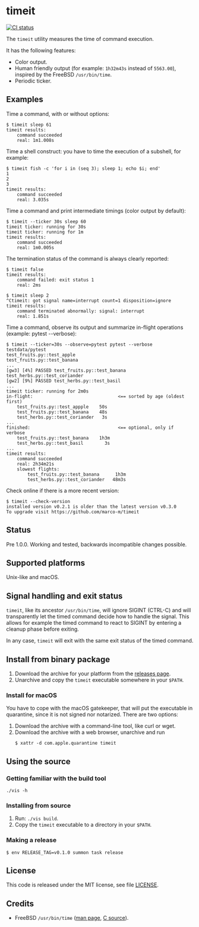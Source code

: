 # timeit

[![CI status](https://github.com/marco-m/timeit/actions/workflows/ci.yml/badge.svg)](https://github.com/marco-m/timeit/actions)

The `timeit` utility measures the time of command execution.

It has the following features:

- Color output.
- Human friendly output (for example: `1h32m43s` instead of `5563.00`), inspired by the FreeBSD `/usr/bin/time`.
- Periodic ticker.

## Examples

Time a command, with or without options:

    $ timeit sleep 61
    timeit results:
        command succeeded
        real: 1m1.008s

Time a shell construct: you have to time the execution of a subshell, for
example:

    $ timeit fish -c 'for i in (seq 3); sleep 1; echo $i; end'
    1
    2
    3
    timeit results:
        command succeeded
        real: 3.035s

Time a command and print intermediate timings (color output by default):

    $ timeit --ticker 30s sleep 60
    timeit ticker: running for 30s
    timeit ticker: running for 1m
    timeit results:
        command succeeded
        real: 1m0.005s

The termination status of the command is always clearly reported:

    $ timeit false
    timeit results:
        command failed: exit status 1
        real: 2ms

    $ timeit sleep 2
    ^Ctimeit: got signal name=interrupt count=1 disposition=ignore
    timeit results:
        command terminated abnormally: signal: interrupt
        real: 1.851s

Time a command, observe its output and summarize in-flight operations (example: pytest --verbose):

    $ timeit --ticker=30s --observe=pytest pytest --verbose testdata/pytest
    test_fruits.py::test_apple
    test_fruits.py::test_banana
    ...
    [gw3] [4%] PASSED test_fruits.py::test_banana
    test_herbs.py::test_coriander
    [gw2] [9%] PASSED test_herbs.py::test_basil
    ...
    timeit ticker: running for 2m0s
    in-flight:                                <== sorted by age (oldest first)
        test_fruits.py::test_appple    50s
        test_fruits.py::test_banana    48s
        test_herbs.py::test_coriander   3s
    ...
    finished:                                 <== optional, only if verbose
        test_fruits.py::test_banana    1h3m
        test_herbs.py::test_basil        3s
    ...
    timeit results:
        command succeeded
        real: 2h34m21s
        slowest flights:
            test_fruits.py::test_banana      1h3m
            test_herbs.py::test_coriander   48m3s

Check online if there is a more recent version:

    $ timeit --check-version
    installed version v0.2.1 is older than the latest version v0.3.0
    To upgrade visit https://github.com/marco-m/timeit

## Status

Pre 1.0.0. Working and tested, backwards incompatible changes possible.

## Supported platforms

Unix-like and macOS.

## Signal handling and exit status

`timeit`, like its ancestor `/usr/bin/time`, will ignore SIGINT (CTRL-C) and will transparently let the timed command decide how to handle the signal. This allows for example the timed command to react to SIGINT by entering a cleanup phase before exiting.

In any case, `timeit` will exit with the same exit status of the timed command.

## Install from binary package

1. Download the archive for your platform from the [releases
  page](https://github.com/marco-m/timeit/releases).
2. Unarchive and copy the `timeit` executable somewhere in your `$PATH`.

### Install for macOS

You have to cope with the macOS gatekeeper, that will put the executable in
quarantine, since it is not signed nor notarized. There are two options:

1. Download the archive with a command-line tool, like curl or wget.
2. Download the archive with a web browser, unarchive and run
   ```
   $ xattr -d com.apple.quarantine timeit
   ```

## Using the source

### Getting familiar with the build tool

    ./vis -h

### Installing from source

1. Run: `./vis build`.
2. Copy the `timeit` executable to a directory in your `$PATH`.

### Making a release

    $ env RELEASE_TAG=v0.1.0 summon task release

## License

This code is released under the MIT license, see file [LICENSE](LICENSE).

## Credits

- FreeBSD `/usr/bin/time` ([man page], [C source]).

[man page]: https://www.freebsd.org/cgi/man.cgi?query=time
[C source]: https://github.com/freebsd/freebsd/blob/master/usr.bin/time/time.c
